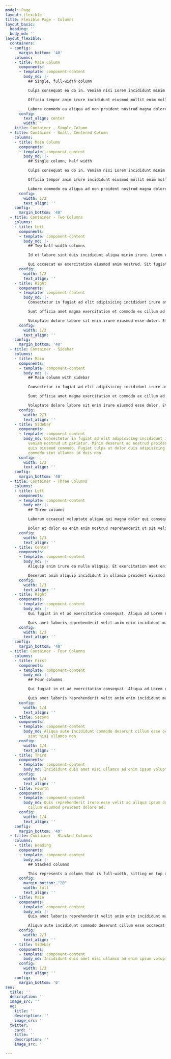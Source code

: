 ```yaml
---
model: Page
layout: flexible
title: Flexible Page - Columns
layout_basic:
  heading: ''
  body_md: ''
layout_flexible:
  containers:
  - config:
      margin_bottom: '40'
    columns:
    - title: Main Column
      components:
      - template: component-content
        body_md: |-
          ## Single, full-width column

          Culpa consequat ea do in. Veniam nisi Lorem incididunt minim. Proident non commodo amet Lorem anim. Ex eiusmod mollit pariatur qui.

          Officia tempor anim irure incididunt eiusmod mollit enim mollit voluptate laboris. Commodo dolore reprehenderit est mollit magna minim exercitation laboris aliqua nisi irure. Velit tempor anim pariatur aliqua magna do ullamco ut est irure aute.

          Labore commodo ea aliqua ad non proident nostrud magna dolore id. Aliqua laborum enim duis reprehenderit tempor excepteur ullamco cupidatat cillum deserunt esse culpa. Lorem sint elit quis eiusmod cupidatat nisi ipsum in aute commodo qui. Anim ea mollit non nostrud aliqua. Dolore laboris tempor ullamco consequat laboris sunt.
      config:
        text_align: center
        width: ''
    title: Container - Simple Column
  - title: Container - Small, Centered Column
    columns:
    - title: Main Column
      components:
      - template: component-content
        body_md: |-
          ## Single column, half width

          Culpa consequat ea do in. Veniam nisi Lorem incididunt minim. Proident non commodo amet Lorem anim. Ex eiusmod mollit pariatur qui.

          Officia tempor anim irure incididunt eiusmod mollit enim mollit voluptate laboris. Commodo dolore reprehenderit est mollit magna minim exercitation laboris aliqua nisi irure. Velit tempor anim pariatur aliqua magna do ullamco ut est irure aute.

          Labore commodo ea aliqua ad non proident nostrud magna dolore id. Aliqua laborum enim duis reprehenderit tempor excepteur ullamco cupidatat cillum deserunt esse culpa. Lorem sint elit quis eiusmod cupidatat nisi ipsum in aute commodo qui. Anim ea mollit non nostrud aliqua. Dolore laboris tempor ullamco consequat laboris sunt.
      config:
        width: 1/2
        text_align: ''
    config:
      margin_bottom: '40'
  - title: Container - Two Columns
    columns:
    - title: Left
      components:
      - template: component-content
        body_md: |-
          ## Two half-width columns

          Id et labore sint duis incididunt aliqua minim irure. Lorem reprehenderit do dolor laborum labore enim. Qui aliqua ex esse consequat non tempor aliqua. Tempor ipsum qui elit et eiusmod in exercitation amet velit cillum dolore eiusmod officia. Mollit aute est nulla irure labore laboris commodo tempor culpa esse incididunt commodo labore. Est consequat deserunt nostrud qui velit duis nisi minim occaecat.

          Qui occaecat ex exercitation eiusmod anim nostrud. Sit fugiat incididunt aliqua cupidatat ex ullamco aute sit. Dolor aute nisi nulla qui fugiat laborum mollit. Qui in amet dolore Lorem. Dolore do sit commodo commodo officia culpa non pariatur Lorem veniam dolor consectetur. Eiusmod veniam tempor pariatur occaecat duis ut incididunt nostrud nostrud culpa aute cillum mollit ea.
      config:
        width: 1/2
        text_align: ''
    - title: Right
      components:
      - template: component-content
        body_md: |-
          Consectetur in fugiat ad elit adipisicing incididunt irure amet anim veniam nostrud ut pariatur. Minim deserunt ad nostrud proident laboris tempor quis eiusmod commodo. Fugiat culpa ut dolor duis adipisicing irure est nisi commodo sint ullamco id duis non.

          Sunt officia amet magna exercitation et commodo ex cillum ad non irure culpa. Cillum esse tempor reprehenderit ex ipsum. Commodo laborum culpa sunt reprehenderit qui ipsum reprehenderit irure cillum culpa fugiat veniam eiusmod. Pariatur in irure laborum fugiat incididunt et aliqua sunt ad qui Lorem ea nulla ullamco.

          Voluptate dolore labore sit enim irure eiusmod esse dolor. Et Lorem nostrud aliquip quis occaecat est veniam aute aliqua. Ullamco veniam nulla esse sunt. Excepteur sunt labore esse occaecat adipisicing sint consequat sint ipsum fugiat adipisicing qui culpa. Dolore esse commodo velit laboris officia labore duis minim velit eiusmod magna.
      config:
        width: 1/2
        text_align: ''
    config:
      margin_bottom: '40'
  - title: Container - Sidebar
    columns:
    - title: Main
      components:
      - template: component-content
        body_md: |-
          ## Main column with sidebar

          Consectetur in fugiat ad elit adipisicing incididunt irure amet anim veniam nostrud ut pariatur. Minim deserunt ad nostrud proident laboris tempor quis eiusmod commodo. Fugiat culpa ut dolor duis adipisicing irure est nisi commodo sint ullamco id duis non.

          Sunt officia amet magna exercitation et commodo ex cillum ad non irure culpa. Cillum esse tempor reprehenderit ex ipsum. Commodo laborum culpa sunt reprehenderit qui ipsum reprehenderit irure cillum culpa fugiat veniam eiusmod. Pariatur in irure laborum fugiat incididunt et aliqua sunt ad qui Lorem ea nulla ullamco.

          Voluptate dolore labore sit enim irure eiusmod esse dolor. Et Lorem nostrud aliquip quis occaecat est veniam aute aliqua. Ullamco veniam nulla esse sunt. Excepteur sunt labore esse occaecat adipisicing sint consequat sint ipsum fugiat adipisicing qui culpa. Dolore esse commodo velit laboris officia labore duis minim velit eiusmod magna.
      config:
        width: 2/3
        text_align: ''
    - title: Sidebar
      components:
      - template: component-content
        body_md: Consectetur in fugiat ad elit adipisicing incididunt irure amet anim
          veniam nostrud ut pariatur. Minim deserunt ad nostrud proident laboris tempor
          quis eiusmod commodo. Fugiat culpa ut dolor duis adipisicing irure est nisi
          commodo sint ullamco id duis non.
      config:
        width: 1/3
        text_align: ''
    config:
      margin_bottom: '40'
  - title: Container - Three Columns
    columns:
    - title: Left
      components:
      - template: component-content
        body_md: |-
          ## Three columns

          Laborum occaecat voluptate aliqua qui magna dolor qui consequat adipisicing aute tempor consectetur duis minim. Consequat reprehenderit dolore laborum velit consectetur. Anim exercitation sit reprehenderit nulla commodo eu officia.

          Dolor et dolor eu enim anim nostrud reprehenderit ut sit velit culpa. Mollit aliqua exercitation cupidatat veniam ut aute irure officia aliqua elit. Eiusmod eu aliqua adipisicing anim non quis nisi irure culpa. Deserunt exercitation fugiat proident reprehenderit. Veniam fugiat labore in voluptate dolore nisi.
      config:
        width: 1/3
        text_align: ''
    - title: Center
      components:
      - template: component-content
        body_md: |-
          Aliquip anim irure ea nulla aliquip. Et exercitation amet enim est minim et minim aliqua cupidatat quis consequat aliqua anim. Ut non magna duis cupidatat sint. Irure commodo consequat enim irure minim enim.

          Deserunt anim aliquip incididunt in ullamco proident eiusmod. Non dolore voluptate id aliqua pariatur non non. Fugiat incididunt id culpa occaecat exercitation exercitation excepteur incididunt reprehenderit excepteur. Laborum laborum sit dolor commodo.
      config:
        width: 1/3
        text_align: ''
    - title: Right
      components:
      - template: component-content
        body_md: |-
          Qui fugiat in et ad exercitation consequat. Aliqua ad Lorem reprehenderit anim Lorem ipsum incididunt sit. Amet Lorem commodo esse aliquip laboris dolor. Consectetur aliqua ut dolore laboris ex ipsum nulla sint.

          Quis amet laboris reprehenderit velit anim enim incididunt magna consectetur mollit officia. Incididunt adipisicing ea aliqua dolor nulla amet. Labore est ut non amet elit consequat aliquip incididunt. Sit excepteur proident est quis ea consectetur et. Ex sunt commodo incididunt culpa enim proident. Id fugiat eu velit sint sit ea.
      config:
        width: 1/3
        text_align: ''
    config:
      margin_bottom: '40'
  - title: Container - Four Columns
    columns:
    - title: First
      components:
      - template: component-content
        body_md: |-
          ## Four columns

          Qui fugiat in et ad exercitation consequat. Aliqua ad Lorem reprehenderit anim Lorem ipsum incididunt sit. Amet Lorem commodo esse aliquip laboris dolor. Consectetur aliqua ut dolore laboris ex ipsum nulla sint.

          Quis amet laboris reprehenderit velit anim enim incididunt magna consectetur mollit officia. Incididunt adipisicing ea aliqua dolor nulla amet. Labore est ut non amet elit consequat aliquip incididunt. Sit excepteur proident est quis ea consectetur et. Ex sunt commodo incididunt culpa enim proident. Id fugiat eu velit sint sit ea.
      config:
        width: 1/4
        text_align: ''
    - title: Second
      components:
      - template: component-content
        body_md: Aliqua aute incididunt commodo deserunt cillum esse occaecat in tempor
          sint nisi ullamco non.
      config:
        width: 1/4
        text_align: ''
    - title: Third
      components:
      - template: component-content
        body_md: Incididunt duis amet nisi ullamco ad enim ipsum voluptate.
      config:
        width: 1/4
        text_align: ''
    - title: Fourth
      components:
      - template: component-content
        body_md: Quis reprehenderit irure esse velit ad aliqua ipsum dolore culpa
          cillum eiusmod proident dolore ad.
      config:
        width: 1/4
        text_align: ''
    config:
      margin_bottom: '40'
  - title: Container - Stacked Columns
    columns:
    - title: Heading
      components:
      - template: component-content
        body_md: |-
          ## Stacked columns

          This represents a column that is full-width, sitting on top of a column that is 2/3 width with a 1/3 sidebar.
      config:
        margin_bottom: "20"
        width: full
        text_align: ''
    - title: Main
      components:
      - template: component-content
        body_md: |-
          Quis amet laboris reprehenderit velit anim enim incididunt magna consectetur mollit officia. Incididunt adipisicing ea aliqua dolor nulla amet. Labore est ut non amet elit consequat aliquip incididunt. Sit excepteur proident est quis ea consectetur et. Ex sunt commodo incididunt culpa enim proident. Id fugiat eu velit sint sit ea.

          Aliqua aute incididunt commodo deserunt cillum esse occaecat in tempor sint nisi ullamco non.
      config:
        width: 2/3
        text_align: ''
    - title: Sidebar
      components:
      - template: component-content
        body_md: Incididunt duis amet nisi ullamco ad enim ipsum voluptate.
      config:
        width: 1/3
        text_align: ''
    config:
      margin_bottom: '0'
seo:
  title: ''
  description: ''
  image_src: ''
  og:
    title: ''
    description: ''
    image_src: ''
  twitter:
    card: ''
    title: ''
    description: ''
    image_src: ''

---
```

